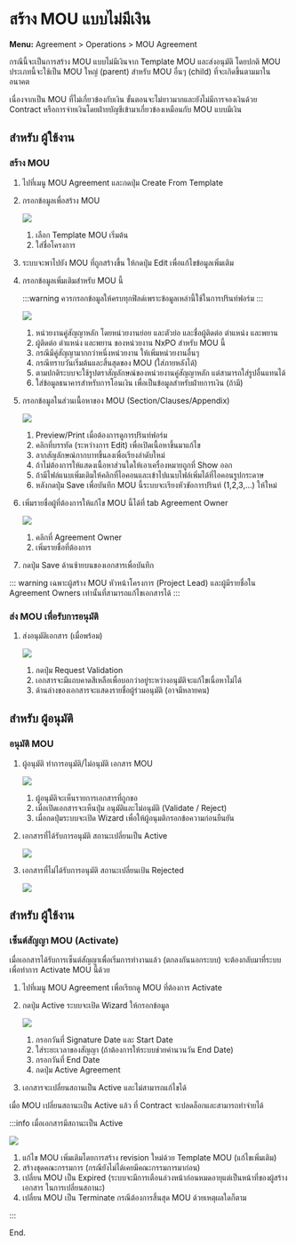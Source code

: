 # สร้าง MOU แบบไม่มีเงิน

**Menu:** Agreement > Operations > MOU Agreement

กรณีนี้จะเป็นการสร้าง MOU แบบไม่มีเงินจาก Template MOU และส่งอนุมัติ
โดยปกติ MOU ประเภทนี้จะใช้เป็น MOU ใหญ่ (parent) สำหรับ MOU อื่นๆ (child) ที่จะเกิดขึ้นตามมาในอนาคต

เนื่องจากเป็น MOU ที่ไม่เกี่ยวข้องกับเงิน ขั้นตอนจะไม่ยาวมากและยังไม่มีการจองเงินด้วย Contract หรือการจ่ายเงินโดยฝ่ายบัญชีเข้ามาเกี่ยวข้องเหมือนกับ MOU แบบมีเงิน

## สำหรับ ผู้ใช้งาน

### สร้าง MOU

1. ไปที่เมนู MOU Agreement และกดปุ่ม Create From Template
2. กรอกข้อมูลเพื่อสร้าง MOU

   ![](./images/mou_no_budget_1.png)

   1. เลือก Template MOU เริ่มต้น
   2. ใส่ชื่อโครงการ

3. ระบบจะพาไปยัง MOU ที่ถูกสร้างขี้น ให้กดปุ่ม Edit เพื่อแก้ไขข้อมูลเพิ่มเติม
4. กรอกข้อมูลเพิ่มเติมสำหรับ MOU นี้

   :::warning
   ควรกรอกข้อมูลให้ครบทุกฟิลด์เพราะข้อมูลเหล่านี้ใช้ในการปรินท์ฟอร์ม
   :::

   ![](./images/mou_no_budget_2.png)

   1. หน่วยงานคู่สัญญาหลัก โดยหน่วยงานย่อย และตัวย่อ และชื่อผู้ติดต่อ ตำแหน่ง และพยาน
   2. ผู้ติดต่อ ตำแหน่ง และพยาน ของหน่วยงาน NxPO สำหรับ MOU นี้
   3. กรณีมีคู่สัญญามากกว่าหนึ่งหน่วยงาน ให้เพิ่มหน่วยงานอื่นๆ
   4. กรณีทราบวันเริ่มต้นและสิ้นสุดของ MOU (ใส่ภายหลังได้)
   5. ตามปกติระบบจะใช้รูปตราสัญลักษณ์ของหน่วยงานคู่สัญญาหลัก แต่สามารถใส่รูปอื่นแทนได้
   6. ใส่ข้อมูลธนาคารสำหรับการโอนเงิน เพื่อเป็นข้อมูลสำหรับฝ่ายการเงิน (ถ้ามี)

5. กรอกข้อมูลในส่วนเนื้อหาของ MOU (Section/Clauses/Appendix)

   ![](./images/mou_no_budget_3.png)

   1. Preview/Print เมื่อต้องการดูการปรินท์ฟอร์ม
   2. คลิกที่บรรทัด (ระหว่างการ Edit) เพื่อเปิดเนื้อหาขึ้นมาแก้ไข
   3. ลากสัญลักษณ์กากบาทขึ้นลงเพื่อเรียงลำดับใหม่
   4. ถ้าไม่ต้องการให้แสดงเนื้อหาส่วนใดให้เอาเครื่องหมายถูกที่ Show ออก
   5. ถ้ามีไฟล์แนบเพิ่มเติมให้คลิกที่ไอคอนและเข้าไปแนบไฟล์เพิ่มได้ที่ไอคอนรูปกระดาษ
   6. หลังกดปุ่ม Save เพื่อบันทึก MOU นี้ระบบจะเรียงหัวขัอการปรินท์ (1,2,3,...) ให้ใหม่

6. เพิ่มรายชื่อผู้ที่ต้องการให้แก้ไข MOU นี้ได้ที่ tab Agreement Owner

   ![](./images/mou_no_budget_4.png)

   1. คลิกที่ Agreement Owner
   2. เพิ่มรายชื่อที่ต้องการ

7. กดปุ่ม Save ด้านซ้ายบนของเอกสารเพื่อบันทึก

::: warning
เฉพาะผู้สร้าง MOU หัวหน้าโครงการ (Project Lead) และผู้มีรายชื่อใน Agreement Owners เท่านั้นที่สามารถแก้ไขเอกสารได้
:::

### ส่ง MOU เพื่อรับการอนุมัติ

1. ส่งอนุมัติเอกสาร (เมื่อพร้อม)

   ![](./images/mou_no_budget_5.png)

   1. กดปุ่ม Request Validation
   2. เอกสารจะมีแถบคาดสีเหลือเพื่อบอกว่าอยู่ระหว่างอนุมัติจะแก้ไขเนื่อหาไม่ได้
   3. ด้านล่างของเอกสารจะแสดงรายชื่อผู้ร่วมอนุมัติ (อาจมีหลายคน)

## สำหรับ ผู้อนุมัติ

### อนุมัติ MOU

1. ผู้อนุมัติ ทำการอนุมัติ/ไม่อนุมัติ เอกสาร MOU

   ![](./images/mou_no_budget_6.png)

   1. ผู้อนุมัติจะเห็นรายการเอกสารที่ถูกขอ
   2. เมื่อเปิดเอกสารจะเห็นปุ่ม อนุมัติและไม่อนุมัติ (Validate / Reject)
   3. เมื่อกดปุ่มระบบจะเปิด Wizard เพื่อให้ผู้อนุมติกรอกข้อความก่อนยืนยัน

2. เอกสารที่ได้รับการอนุมัติ สถานะเปลี่ยนเป็น Active

   ![](./images/mou_no_budget_7.png)

3. เอกสารที่ไม่ได้รับการอนุมัติ สถานะเปลี่ยนเป้น Rejected

   ![](./images/mou_no_budget_8.png)

## สำหรับ ผู้ใช้งาน

### เซ็นต์สัญญา MOU (Activate)

เมื่อเอกสารได้รับการเซ็นต์สัญญาเพื่อเริ่มการทำงานแล้ว (ตกลงกันนอกระบบ) จะต้องกลับมาที่ระบบเพื่อทำการ Activate MOU นี้ด้วย

1. ไปที่เมนู MOU Agreement เพื่อเรียกดู MOU ที่ต้องการ Activate
2. กดปุ่ม Active ระบบจะเปิด Wizard ให้กรอกข้อมูล

   ![](./images/mou_no_budget_9.png)

   1. กรอกวันที่ Signature Date และ Start Date
   2. ใส่ระยะเวลาของสัญญา (ถ้าต้องการให้ระบบช่วยคำนวนวัน End Date)
   3. กรอกวันที่ End Date
   4. กดปุ่ม Active Agreement

3. เอกสารจะเปลี่ยนสถานเป็น Active และไม่สามารถแก้ไขได้

เมื่อ MOU เปลี่ยนสถานะเป็น Active แล้ว ที่ Contract จะปลดล็อกและสามารถทำจ่ายได้

:::info เมื่อเอกสารมีสถานะเป็น Active

![](./images/mou_no_budget_10.png)

1. แก้ไข MOU เพิ่มเติมโดยการสร้าง revision ใหม่ด้วย Template MOU (แก้ไขเพิ่มเติม)
2. สร้างชุดคณะกรรมการ (กรณียังไม่ได้เคยมีคณะกรรมการมาก่อน)
3. เปลี่ยน MOU เป็น Expired (ระบบจะมีการเตือนล่วงหน้าก่อนหมดอายุแต่เป็นหน้าที่ของผู้สร้างเอกสาร ในการเปลี่ยนสถานะ)
4. เปลี่ยน MOU เป็น Terminate กรณีต้องการสิ้นสุด MOU ด้วยเหตุผลใดก็ตาม

:::

End.
